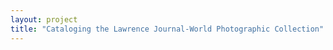 ```yaml
--- 
layout: project 
title: "Cataloging the Lawrence Journal-World Photographic Collection" 
---
```



